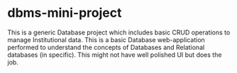 # dbms-mini-project
This is a generic Database project which includes basic CRUD operations to manage Institutional data.
This is a basic Database web-application performed to understand the concepts of Databases and Relational databases (in specific).
This might not have well polished UI but does the job.
